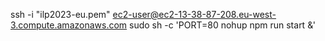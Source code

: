 ssh -i "ilp2023-eu.pem" ec2-user@ec2-13-38-87-208.eu-west-3.compute.amazonaws.com
sudo sh -c 'PORT=80 nohup npm run start &'